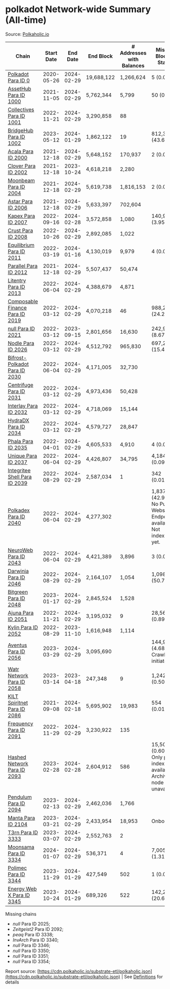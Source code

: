 # polkadot Network-wide Summary (All-time)

Source: [Polkaholic.io](https://polkaholic.io)


| Chain            | Start Date | End Date | End Block | # Addresses with Balances | Missing Blocks / Status |
| ---------------- | ---------- | ---------| --------- | ------------------------- | ----------------------- |
| [Polkadot Para ID 0](/polkadot/0-polkadot) | 2020-05-26 | 2024-02-29 | 19,688,122 |  1,266,624 | 5 (0.00%)  |
| [AssetHub Para ID 1000](/polkadot/1000-assethub) | 2021-11-05 | 2024-02-29 | 5,762,344 |  5,799 | 50 (0.00%)  |
| [Collectives Para ID 1001](/polkadot/1001-collectives) | 2022-11-21 | 2024-02-29 | 3,290,858 |  88 |    |
| [BridgeHub Para ID 1002](/polkadot/1002-bridgehub) | 2023-05-12 | 2024-01-29 | 1,862,122 |  19 | 812,302 (43.62%)  |
| [Acala Para ID 2000](/polkadot/2000-acala) | 2021-12-18 | 2024-02-29 | 5,648,152 |  170,937 | 2 (0.00%)  |
| [Clover Para ID 2002](/polkadot/2002-clover) | 2021-12-18 | 2023-10-24 | 4,618,218 |  2,280 |    |
| [Moonbeam Para ID 2004](/polkadot/2004-moonbeam) | 2021-12-18 | 2024-02-29 | 5,619,738 |  1,816,153 | 2 (0.00%)  |
| [Astar Para ID 2006](/polkadot/2006-astar) | 2021-12-18 | 2024-02-29 | 5,633,397 |  702,604 |    |
| [Kapex Para ID 2007](/polkadot/2007-kapex) | 2022-09-16 | 2024-02-28 | 3,572,858 |  1,080 | 140,992 (3.95%)  |
| [Crust Para ID 2008](/polkadot/2008-crust) | 2022-10-26 | 2024-02-29 | 2,892,085 |  1,022 |    |
| [Equilibrium Para ID 2011](/polkadot/2011-equilibrium) | 2022-03-19 | 2024-01-16 | 4,130,019 |  9,979 | 4 (0.00%)  |
| [Parallel Para ID 2012](/polkadot/2012-parallel) | 2021-12-18 | 2024-02-29 | 5,507,437 |  50,474 |    |
| [Litentry Para ID 2013](/polkadot/2013-litentry) | 2022-06-04 | 2024-02-29 | 4,388,679 |  4,871 |    |
| [Composable Finance Para ID 2019](/polkadot/2019-composable) | 2022-03-12 | 2024-02-29 | 4,070,218 |  46 | 988,228 (24.28%)  |
| [null Para ID 2021](/polkadot/2021-efinity) | 2022-03-12 | 2023-09-15 | 2,801,656 |  16,630 | 242,949 (8.67%)  |
| [Nodle Para ID 2026](/polkadot/2026-nodle) | 2022-03-12 | 2024-02-29 | 4,512,792 |  965,830 | 697,249 (15.45%)  |
| [Bifrost-Polkadot Para ID 2030](/polkadot/2030-bifrost) | 2022-06-04 | 2024-02-29 | 4,171,005 |  32,730 |    |
| [Centrifuge Para ID 2031](/polkadot/2031-centrifuge) | 2022-03-12 | 2024-02-29 | 4,973,436 |  50,428 |    |
| [Interlay Para ID 2032](/polkadot/2032-interlay) | 2022-03-12 | 2024-02-29 | 4,718,069 |  15,144 |    |
| [HydraDX Para ID 2034](/polkadot/2034-hydradx) | 2022-03-12 | 2024-02-29 | 4,579,727 |  28,847 |    |
| [Phala Para ID 2035](/polkadot/2035-phala) | 2022-04-01 | 2024-02-29 | 4,605,533 |  4,910 | 4 (0.00%)  |
| [Unique Para ID 2037](/polkadot/2037-unique) | 2022-06-04 | 2024-02-29 | 4,426,807 |  34,795 | 4,184 (0.09%)  |
| [Integritee Shell Para ID 2039](/polkadot/2039-integritee) | 2022-08-29 | 2024-02-29 | 2,587,034 |  1 | 342 (0.01%)  |
| [Polkadex Para ID 2040](/polkadot/2040-polkadex) | 2022-06-04 | 2024-02-29 | 4,277,302 |   | 1,837,152 (42.95%) No Public Websocket Endpoint available: Not indexing yet. |
| [NeuroWeb Para ID 2043](/polkadot/2043-neuroweb) | 2022-06-04 | 2024-02-29 | 4,421,389 |  3,896 | 3 (0.00%)  |
| [Darwinia Para ID 2046](/polkadot/2046-darwinia) | 2022-08-29 | 2024-02-29 | 2,164,107 |  1,054 | 1,098,047 (50.74%)  |
| [Bitgreen Para ID 2048](/polkadot/2048-bitgreen) | 2023-01-17 | 2024-02-29 | 2,845,524 |  1,528 |    |
| [Ajuna Para ID 2051](/polkadot/2051-ajuna) | 2022-11-21 | 2024-02-29 | 3,195,032 |  9 | 28,565 (0.89%)  |
| [Kylin Para ID 2052](/polkadot/2052-kylin) | 2022-08-29 | 2023-11-10 | 1,616,948 |  1,114 |    |
| [Aventus Para ID 2056](/polkadot/2056-aventus) | 2023-03-29 | 2024-02-29 | 3,095,690 |   | 144,921 (4.68%) Crawling initiated |
| [Watr Network Para ID 2058](/polkadot/2058-watr) | 2023-03-14 | 2023-04-18 | 247,348 |  9 | 1,242 (0.50%)  |
| [KILT Spiritnet Para ID 2086](/polkadot/2086-kilt) | 2021-09-08 | 2024-02-18 | 5,695,902 |  19,983 | 554 (0.01%)  |
| [Frequency Para ID 2091](/polkadot/2091-frequency) | 2022-11-29 | 2024-02-29 | 3,230,922 |  135 |    |
| [Hashed Network Para ID 2093](/polkadot/2093-hashed) | 2023-02-28 | 2024-02-28 | 2,604,912 |  586 | 15,509 (0.60%) Only partial index available: Archive node unavailable |
| [Pendulum Para ID 2094](/polkadot/2094-pendulum) | 2023-02-13 | 2024-02-29 | 2,462,036 |  1,766 |    |
| [Manta Para ID 2104](/polkadot/2104-manta) | 2023-03-21 | 2024-02-29 | 2,433,954 |  18,953 |   Onboarding |
| [T3rn Para ID 3333](/polkadot/3333-t3rn) | 2023-03-07 | 2024-02-29 | 2,552,763 |  2 |    |
| [Moonsama Para ID 3334](/polkadot/3334-moonsama) | 2024-01-07 | 2024-02-29 | 536,371 |  4 | 7,005 (1.31%)  |
| [Polimec Para ID 3344](/polkadot/3344-polimec) | 2023-11-29 | 2024-01-29 | 427,549 |  502 | 1 (0.00%)  |
| [Energy Web X Para ID 3345](/polkadot/3345-energywebx) | 2023-10-24 | 2024-01-29 | 689,326 |  522 | 142,272 (20.64%)  |

Missing chains


* *null* Para ID 2025; 
* *Zeitgeist2* Para ID 2092; 
* *peaq* Para ID 3338; 
* *InvArch* Para ID 3340; 
* *null* Para ID 3346; 
* *null* Para ID 3350; 
* *null* Para ID 3351; 
* *null* Para ID 3354; 

Report source: [https://cdn.polkaholic.io/substrate-etl/polkaholic.json](https://cdn.polkaholic.io/substrate-etl/polkaholic.json) | See [Definitions](/DEFINITIONS.md) for details
